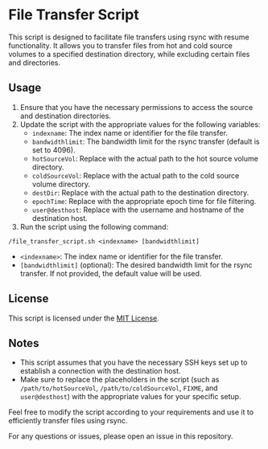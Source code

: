 # File Transfer Script

This script is designed to facilitate file transfers using rsync with resume functionality. It allows you to transfer files from hot and cold source volumes to a specified destination directory, while excluding certain files and directories.

## Usage

1. Ensure that you have the necessary permissions to access the source and destination directories.
2. Update the script with the appropriate values for the following variables:
   - `indexname`: The index name or identifier for the file transfer.
   - `bandwidthlimit`: The bandwidth limit for the rsync transfer (default is set to 4096).
   - `hotSourceVol`: Replace with the actual path to the hot source volume directory.
   - `coldSourceVol`: Replace with the actual path to the cold source volume directory.
   - `destDir`: Replace with the actual path to the destination directory.
   - `epochTime`: Replace with the appropriate epoch time for file filtering.
   - `user@desthost`: Replace with the username and hostname of the destination host.
3. Run the script using the following command:

`/file_transfer_script.sh <indexname> [bandwidthlimit]`

- `<indexname>`: The index name or identifier for the file transfer.
- `[bandwidthlimit]` (optional): The desired bandwidth limit for the rsync transfer. If not provided, the default value will be used.

## License

This script is licensed under the [MIT License](LICENSE).

## Notes

- This script assumes that you have the necessary SSH keys set up to establish a connection with the destination host.
- Make sure to replace the placeholders in the script (such as `/path/to/hotSourceVol`, `/path/to/coldSourceVol`, `FIXME`, and `user@desthost`) with the appropriate values for your specific setup.

Feel free to modify the script according to your requirements and use it to efficiently transfer files using rsync.

For any questions or issues, please open an issue in this repository.
